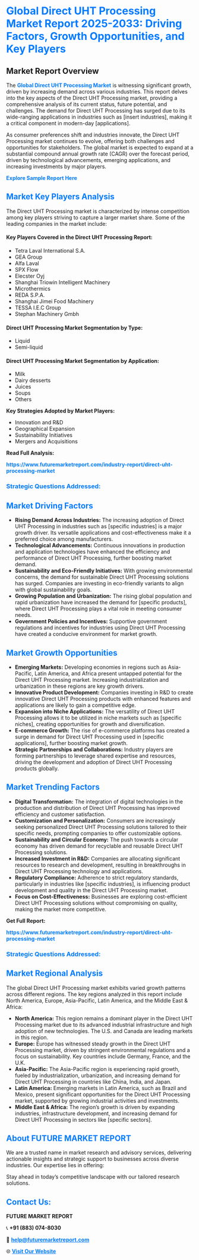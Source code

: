 <h1 style="color: #007BFF;">Global Direct UHT Processing Market Report 2025-2033: Driving Factors, Growth Opportunities, and Key Players</h1>

<section id="overview">
<h2>Market Report Overview</h2>
<p>The <a href="https://www.futuremarketreport.com/industry-report/direct-uht-processing-market" style="color: #007BFF; text-decoration: none;"><strong>Global Direct UHT Processing Market</strong></a> is witnessing significant growth, driven by increasing demand across various industries. This report delves into the key aspects of the Direct UHT Processing market, providing a comprehensive analysis of its current status, future potential, and challenges. The demand for Direct UHT Processing has surged due to its wide-ranging applications in industries such as [insert industries], making it a critical component in modern-day [applications].</p>
<p>As consumer preferences shift and industries innovate, the Direct UHT Processing market continues to evolve, offering both challenges and opportunities for stakeholders. The global market is expected to expand at a substantial compound annual growth rate (CAGR) over the forecast period, driven by technological advancements, emerging applications, and increasing investments by major players.</p>
</section>

<section id="overview">
<p><a href="https://www.futuremarketreport.com/request-sample/reportId=54097" style="color: #007BFF; text-decoration: none;"><strong>Explore Sample Report Here</strong></a></p>
</section>

<section id="key-players">
<h2 style="color: #007BFF;">Market Key Players Analysis</h2>
<p>The Direct UHT Processing market is characterized by intense competition among key players striving to capture a larger market share. Some of the leading companies in the market include:</p>
<h4>Key Players Covered in the Direct UHT Processing Report:</h4>
<ul><li>Tetra Laval International S.A.</li><li>GEA Group</li><li>Alfa Laval</li><li>SPX Flow</li><li>Elecster Oyj</li><li>Shanghai Triowin Intelligent Machinery</li><li>Microthermics</li><li>REDA S.P.A.</li><li>Shanghai Jimei Food Machinery</li><li>TESSA I.E.C Group</li><li>Stephan Machinery Gmbh</li></ul>
<h4>Direct UHT Processing Market Segmentation by Type:</h4>
<ul><li>Liquid</li><li>Semi-liquid</li></ul>

<h4>Direct UHT Processing Market Segmentation by Application:</h4>
<ul><li>Milk</li><li>Dairy desserts</li><li>Juices</li><li>Soups</li><li>Others</li></ul>
<p><strong>Key Strategies Adopted by Market Players:</strong></p>
<ul>
<li>Innovation and R&D</li>
<li>Geographical Expansion</li>
<li>Sustainability Initiatives</li>
<li>Mergers and Acquisitions</li>
</ul>
</section>

<section>
<p><strong>Read Full Analysis: </strong></p><a href="https://www.futuremarketreport.com/industry-report/direct-uht-processing-market" style="color: #007BFF; text-decoration: none;"><strong>https://www.futuremarketreport.com/industry-report/direct-uht-processing-market</strong></a>
<h3 style="color: #007BFF;">Strategic Questions Addressed:</h3>
</section>

<section id="driving-factors">
<h2 style="color: #007BFF;">Market Driving Factors</h2>
<ul>
<li><strong>Rising Demand Across Industries:</strong> The increasing adoption of Direct UHT Processing in industries such as [specific industries] is a major growth driver. Its versatile applications and cost-effectiveness make it a preferred choice among manufacturers.</li>
<li><strong>Technological Advancements:</strong> Continuous innovations in production and application technologies have enhanced the efficiency and performance of Direct UHT Processing, further boosting market demand.</li>
<li><strong>Sustainability and Eco-Friendly Initiatives:</strong> With growing environmental concerns, the demand for sustainable Direct UHT Processing solutions has surged. Companies are investing in eco-friendly variants to align with global sustainability goals.</li>
<li><strong>Growing Population and Urbanization:</strong> The rising global population and rapid urbanization have increased the demand for [specific products], where Direct UHT Processing plays a vital role in meeting consumer needs.</li>
<li><strong>Government Policies and Incentives:</strong> Supportive government regulations and incentives for industries using Direct UHT Processing have created a conducive environment for market growth.</li>
</ul>
</section>

<section id="growth-opportunities">
<h2 style="color: #007BFF;">Market Growth Opportunities</h2>
<ul>
<li><strong>Emerging Markets:</strong> Developing economies in regions such as Asia-Pacific, Latin America, and Africa present untapped potential for the Direct UHT Processing market. Increasing industrialization and urbanization in these regions are key growth drivers.</li>
<li><strong>Innovative Product Development:</strong> Companies investing in R&D to create innovative Direct UHT Processing products with enhanced features and applications are likely to gain a competitive edge.</li>
<li><strong>Expansion into Niche Applications:</strong> The versatility of Direct UHT Processing allows it to be utilized in niche markets such as [specific niches], creating opportunities for growth and diversification.</li>
<li><strong>E-commerce Growth:</strong> The rise of e-commerce platforms has created a surge in demand for Direct UHT Processing used in [specific applications], further boosting market growth.</li>
<li><strong>Strategic Partnerships and Collaborations:</strong> Industry players are forming partnerships to leverage shared expertise and resources, driving the development and adoption of Direct UHT Processing products globally.</li>
</ul>
</section>

<section id="trending-factors">
<h2 style="color: #007BFF;">Market Trending Factors</h2>
<ul>
<li><strong>Digital Transformation:</strong> The integration of digital technologies in the production and distribution of Direct UHT Processing has improved efficiency and customer satisfaction.</li>
<li><strong>Customization and Personalization:</strong> Consumers are increasingly seeking personalized Direct UHT Processing solutions tailored to their specific needs, prompting companies to offer customizable options.</li>
<li><strong>Sustainability and Circular Economy:</strong> The push towards a circular economy has driven demand for recyclable and reusable Direct UHT Processing solutions.</li>
<li><strong>Increased Investment in R&D:</strong> Companies are allocating significant resources to research and development, resulting in breakthroughs in Direct UHT Processing technology and applications.</li>
<li><strong>Regulatory Compliance:</strong> Adherence to strict regulatory standards, particularly in industries like [specific industries], is influencing product development and quality in the Direct UHT Processing market.</li>
<li><strong>Focus on Cost-Effectiveness:</strong> Businesses are exploring cost-efficient Direct UHT Processing solutions without compromising on quality, making the market more competitive.</li>
</ul>
</section>

<section>
<p><strong>Get Full Report: </strong></p><a href="https://www.futuremarketreport.com/industry-report/direct-uht-processing-market" style="color: #007BFF; text-decoration: none;"><strong>https://www.futuremarketreport.com/industry-report/direct-uht-processing-market</strong></a>
<h3 style="color: #007BFF;">Strategic Questions Addressed:</h3>
</section>


<section id="regional-analysis">
<h2 style="color: #007BFF;">Market Regional Analysis</h2>
<p>The global Direct UHT Processing market exhibits varied growth patterns across different regions. The key regions analyzed in this report include North America, Europe, Asia-Pacific, Latin America, and the Middle East & Africa:</p>
<ul>
<li><strong>North America:</strong> This region remains a dominant player in the Direct UHT Processing market due to its advanced industrial infrastructure and high adoption of new technologies. The U.S. and Canada are leading markets in this region.</li>
<li><strong>Europe:</strong> Europe has witnessed steady growth in the Direct UHT Processing market, driven by stringent environmental regulations and a focus on sustainability. Key countries include Germany, France, and the U.K.</li>
<li><strong>Asia-Pacific:</strong> The Asia-Pacific region is experiencing rapid growth, fueled by industrialization, urbanization, and increasing demand for Direct UHT Processing in countries like China, India, and Japan.</li>
<li><strong>Latin America:</strong> Emerging markets in Latin America, such as Brazil and Mexico, present significant opportunities for the Direct UHT Processing market, supported by growing industrial activities and investments.</li>
<li><strong>Middle East & Africa:</strong> The region’s growth is driven by expanding industries, infrastructure development, and increasing demand for Direct UHT Processing in sectors like [specific sectors].</li>
</ul>
</section>

<footer>
<h2 style="color: #007BFF;">About FUTURE MARKET REPORT</h2>
<p>We are a trusted name in market research and advisory services, delivering actionable insights and strategic support to businesses across diverse industries. Our expertise lies in offering:</p>

<p>Stay ahead in today’s competitive landscape with our tailored research solutions.</p>

<h2 style="color: #007BFF;">Contact Us:</h2>
<p><strong>FUTURE MARKET REPORT</strong></p>
<p>📞 <strong>+91 (883) 074-8030</strong></p>
<p>📧 <strong><a href="mailto:help@futuremarketreport.com" style="color: #007BFF;">help@futuremarketreport.com</a></strong></p>
<p>🌐 <strong><a href="https://www.futuremarketreport.com/" style="color: #007BFF;">Visit Our Website</a></strong></p>
</footer>